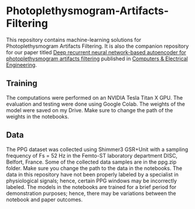 # Photoplethysmogram-Artifacts-Filtering
This repository contains machine-learning solutions for Photoplethysmogram Artifacts Filtering. It is also the companion repository for our paper titled [Deep recurrent neural network-based autoencoder for photoplethysmogram artifacts filtering](https://www.sciencedirect.com/science/article/abs/pii/S0045790621000793) published in [Computers & Electrical Engineering](https://www.sciencedirect.com/journal/computers-and-electrical-engineering).


## Training
The computations were performed on an NVIDIA Tesla Titan X GPU. The evaluation and testing were done using Google Colab. The weights of the model were saved on my Drive. 
Make sure to change the path of the weights in the notebooks. 

## Data
The PPG dataset was collected using Shimmer3 GSR+Unit with a sampling frequency of Fs = 52 Hz in the Femto-ST laboratory department DISC, Belfort, France.
Some of the collected data samples are in the ppg.zip folder. Make sure you change the path to the data in the notebooks. 
The data in this repository have not been properly labeled by a specialist in physiological signals; hence, certain PPG windows may be incorrectly labeled.
The models in the notebooks are trained for a brief period for demonstration purposes; hence, there may be variations between the notebook and paper outcomes.

